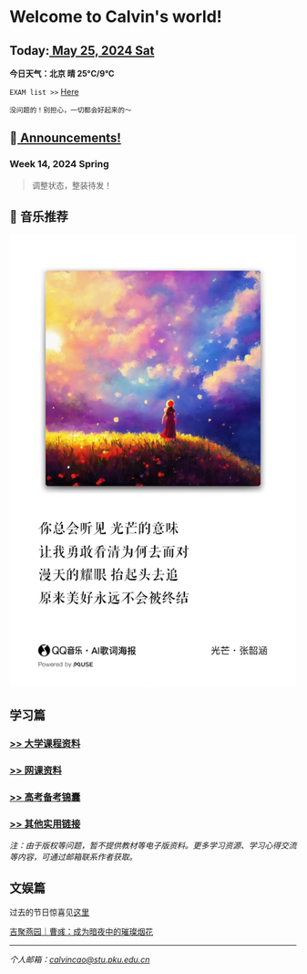 # Welcome to Calvin's world!

## Today:[ May 25, 2024 Sat](/schedule/24sp-fri)
**今日天气：北京 晴 25°C/9°C**

`EXAM list >>` [Here](/schedule/24sp-exam)

`没问题的！别担心，一切都会好起来的～`

## 📢[ Announcements!](/public) 

### **Week 14**, 2024 Spring

> 调整状态，整装待发！

## 🎵 音乐推荐

![happy 元宵节!](/24sp/song/guangmang.jpg)

## 学习篇

### [>> 大学课程资料](university_courses)

### [>> 网课资料](online_course)

### [>> 高考备考锦囊](gaokao)

### [>> 其他实用链接](links)

*注：由于版权等问题，暂不提供教材等电子版资料。更多学习资源、学习心得交流等内容，可通过邮箱联系作者获取。*

## 文娱篇

过去的节日惊喜见[这里](/activity)

[吉聚燕园｜曹彧：成为暗夜中的璀璨烟花](https://mp.weixin.qq.com/s/zs2K9cgmLi-b9N5gp6V9Jg)

----
*个人邮箱：calvincao@stu.pku.edu.cn*